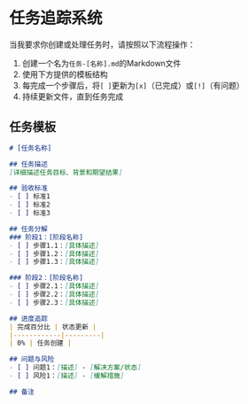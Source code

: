 # 任务追踪系统

当我要求你创建或处理任务时，请按照以下流程操作：

1. 创建一个名为`任务-[名称].md`的Markdown文件
2. 使用下方提供的模板结构
3. 每完成一个步骤后，将`[ ]`更新为`[x]`（已完成）或`[!]`（有问题）
4. 持续更新文件，直到任务完成

## 任务模板

```md
# [任务名称]

## 任务描述
[详细描述任务目标、背景和期望结果]

## 验收标准
- [ ] 标准1
- [ ] 标准2
- [ ] 标准3

## 任务分解
### 阶段1：[阶段名称]
- [ ] 步骤1.1：[具体描述]
- [ ] 步骤1.2：[具体描述]
- [ ] 步骤1.3：[具体描述]

### 阶段2：[阶段名称]
- [ ] 步骤2.1：[具体描述]
- [ ] 步骤2.2：[具体描述]
- [ ] 步骤2.3：[具体描述]

## 进度追踪
| 完成百分比 | 状态更新 |
|------------|---------|
| 0% | 任务创建 |

## 问题与风险
- [ ] 问题1：[描述] - [解决方案/状态]
- [ ] 风险1：[描述] - [缓解措施]

## 备注
